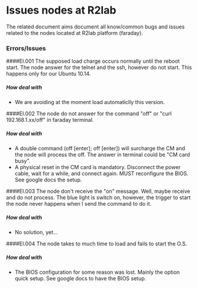 # Issues nodes at R2lab
The related document aims document all know/common bugs and issues related to the nodes located at R2lab platform (faraday).

### Errors/Issues
####EI.001 
The supposed load charge occurs normally until the reboot start. The node answer for the telnet and the ssh, however do not start. This happens only for our Ubuntu 10.14.
##### How deal with
- We are avoiding at the moment load automaticlly this version. 
	
####EI.002
The node do not answer for the command "off" or "curl 192.168.1.xx/off" in faraday terminal.
##### How deal with
- A double command (off [enter]; off [enter]) will surcharge the CM and the node will process the off. The answer in terminal could be "CM card busy".
- A physical reset in the CM card is mandatory. Disconnect the power cable, wait for a while, and connect again. MUST reconfigure the BIOS. See google docs the setup.

####EI.003
The node don't receive the "on" message. Well, maybe receive and do not process.
The blue light is switch on, however, the trigger to start the node never happens when I send the command to do it. 
##### How deal with
- No solution, yet...

####EI.004
The node takes to much time to load and fails to start the O.S. 
##### How deal with
- The BIOS configuration for some reason was lost. Mainly the option quick setup. See google docs to have the BIOS setup.